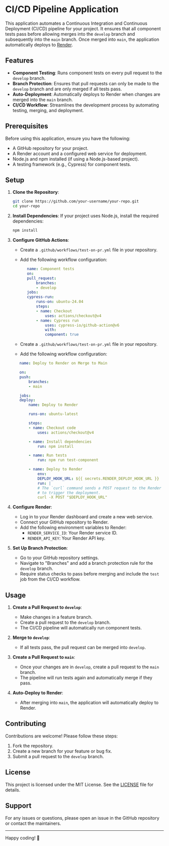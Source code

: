 # CI/CD Pipeline Application

This application automates a Continuous Integration and Continuous Deployment (CI/CD) pipeline for your project. It ensures that all component tests pass before allowing merges into the `develop` branch and subsequently into the `main` branch. Once merged into `main`, the application automatically deploys to [Render](https://render.com/).

## Features

- **Component Testing**: Runs component tests on every pull request to the `develop` branch.
- **Branch Protection**: Ensures that pull requests can only be made to the `develop` branch and are only merged if all tests pass.
- **Auto-Deployment**: Automatically deploys to Render when changes are merged into the `main` branch.
- **CI/CD Workflow**: Streamlines the development process by automating testing, merging, and deployment.

## Prerequisites

Before using this application, ensure you have the following:

- A GitHub repository for your project.
- A Render account and a configured web service for deployment.
- Node.js and npm installed (if using a Node.js-based project).
- A testing framework (e.g., Cypress) for component tests.

## Setup

1. **Clone the Repository**:
   ```bash
   git clone https://github.com/your-username/your-repo.git
   cd your-repo
   ```

2. **Install Dependencies**:
   If your project uses Node.js, install the required dependencies:
   ```bash
   npm install
   ```

3. **Configure GitHub Actions**:
   - Create a `.github/workflows/test-on-pr.yml` file in your repository.
   - Add the following workflow configuration:

     ```yaml
        name: Component tests
        on: 
        pull_request: 
            branches: 
            - develop
        jobs:
        cypress-run:
            runs-on: ubuntu-24.04
            steps:
            - name: Checkout
                uses: actions/checkout@v4
            - name: Cypress run
                uses: cypress-io/github-action@v6
                with:
                component: true
     ```

    - Create a `.github/workflows/test-on-pr.yml` file in your repository.
    - Add the following workflow configuration:

     ```yaml
        name: Deploy to Render on Merge to Main

        on:
        push:
            branches:
            - main

        jobs:
        deploy:
            name: Deploy to Render

            runs-on: ubuntu-latest

            steps:
            - name: Checkout code
                uses: actions/checkout@v4

            - name: Install dependencies
                run: npm install

            - name: Run tests
                run: npm run test-component

            - name: Deploy to Render
                env:
                DEPLOY_HOOK_URL: ${{ secrets.RENDER_DEPLOY_HOOK_URL }}
                run: |
                # The `curl` command sends a POST request to the Render deploy hook URL
                # to trigger the deployment.
                curl -X POST "$DEPLOY_HOOK_URL"
     ```

4. **Configure Render**:
   - Log in to your Render dashboard and create a new web service.
   - Connect your GitHub repository to Render.
   - Add the following environment variables to Render:
     - `RENDER_SERVICE_ID`: Your Render service ID.
     - `RENDER_API_KEY`: Your Render API key.

5. **Set Up Branch Protection**:
   - Go to your GitHub repository settings.
   - Navigate to "Branches" and add a branch protection rule for the `develop` branch.
   - Require status checks to pass before merging and include the `test` job from the CI/CD workflow.

## Usage

1. **Create a Pull Request to `develop`**:
   - Make changes in a feature branch.
   - Create a pull request to the `develop` branch.
   - The CI/CD pipeline will automatically run component tests.

2. **Merge to `develop`**:
   - If all tests pass, the pull request can be merged into `develop`.

3. **Create a Pull Request to `main`**:
   - Once your changes are in `develop`, create a pull request to the `main` branch.
   - The pipeline will run tests again and automatically merge if they pass.

4. **Auto-Deploy to Render**:
   - After merging into `main`, the application will automatically deploy to Render.

## Contributing

Contributions are welcome! Please follow these steps:

1. Fork the repository.
2. Create a new branch for your feature or bug fix.
3. Submit a pull request to the `develop` branch.

## License

This project is licensed under the MIT License. See the [LICENSE](LICENSE) file for details.

## Support

For any issues or questions, please open an issue in the GitHub repository or contact the maintainers.

---

Happy coding! 🚀


